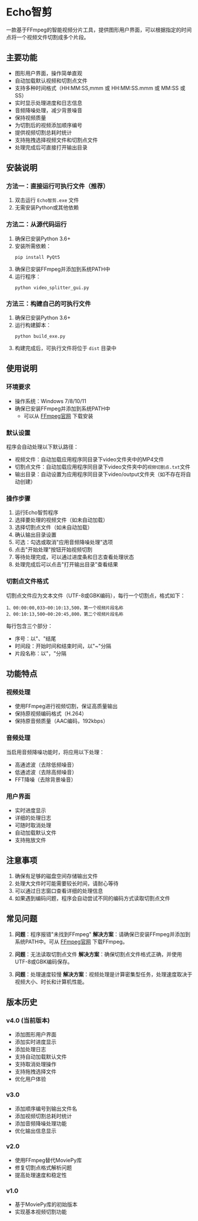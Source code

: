 # Echo智剪

一款基于FFmpeg的智能视频分片工具，提供图形用户界面，可以根据指定的时间点将一个视频文件切割成多个片段。

## 主要功能

- 图形用户界面，操作简单直观
- 自动加载默认视频和切割点文件
- 支持多种时间格式（HH:MM:SS,mmm 或 HH:MM:SS.mmm 或 MM:SS 或 SS）
- 实时显示处理进度和日志信息
- 音频降噪处理，减少背景噪音
- 保持视频质量
- 为切割后的视频添加顺序编号
- 提供视频切割总耗时统计
- 支持拖拽选择视频文件和切割点文件
- 处理完成后可直接打开输出目录

## 安装说明

### 方法一：直接运行可执行文件（推荐）

1. 双击运行 `Echo智剪.exe` 文件
2. 无需安装Python或其他依赖

### 方法二：从源代码运行

1. 确保已安装Python 3.6+
2. 安装所需依赖：
   ```
   pip install PyQt5
   ```
3. 确保已安装FFmpeg并添加到系统PATH中
4. 运行程序：
   ```
   python video_splitter_gui.py
   ```

### 方法三：构建自己的可执行文件

1. 确保已安装Python 3.6+
2. 运行构建脚本：
   ```
   python build_exe.py
   ```
3. 构建完成后，可执行文件将位于 `dist` 目录中

## 使用说明

### 环境要求

- 操作系统：Windows 7/8/10/11
- 确保已安装FFmpeg并添加到系统PATH中
  - 可以从 [FFmpeg官网](https://ffmpeg.org/download.html) 下载安装

### 默认设置

程序会自动处理以下默认路径：
- 视频文件：自动加载应用程序同目录下video文件夹中的MP4文件
- 切割点文件：自动加载应用程序同目录下video文件夹中的`视频切割点.txt`文件
- 输出目录：自动设置为应用程序同目录下video/output文件夹（如不存在将自动创建）

### 操作步骤

1. 运行Echo智剪程序
2. 选择要处理的视频文件（如未自动加载）
3. 选择切割点文件（如未自动加载）
4. 确认输出目录设置
5. 可选：勾选或取消"应用音频降噪处理"选项
6. 点击"开始处理"按钮开始视频切割
7. 等待处理完成，可以通过进度条和日志查看处理状态
8. 处理完成后可以点击"打开输出目录"查看结果

### 切割点文件格式

切割点文件应为文本文件（UTF-8或GBK编码），每行一个切割点，格式如下：
```
1、00:00:00,033~00:10:13,500，第一个视频片段名称
2、00:10:13,500~00:20:45,800，第二个视频片段名称
```

每行包含三个部分：
- 序号：以"、"结尾
- 时间段：开始时间和结束时间，以"~"分隔
- 片段名称：以"，"分隔

## 功能特点

### 视频处理
- 使用FFmpeg进行视频切割，保证高质量输出
- 保持原视频编码格式（H.264）
- 保持原音频质量（AAC编码，192kbps）

### 音频处理
当启用音频降噪功能时，将应用以下处理：
- 高通滤波（去除低频噪音）
- 低通滤波（去除高频噪音）
- FFT降噪（去除背景噪音）

### 用户界面
- 实时进度显示
- 详细的处理日志
- 可随时取消处理
- 自动加载默认文件
- 支持拖放文件

## 注意事项

1. 确保有足够的磁盘空间存储输出文件
2. 处理大文件时可能需要较长时间，请耐心等待
3. 可以通过日志窗口查看详细的处理信息
4. 如果遇到编码问题，程序会自动尝试不同的编码方式读取切割点文件

## 常见问题

1. **问题**：程序报错"未找到FFmpeg"
   **解决方案**：请确保已安装FFmpeg并添加到系统PATH中。可从 [FFmpeg官网](https://ffmpeg.org/download.html) 下载FFmpeg。

2. **问题**：无法读取切割点文件
   **解决方案**：确保切割点文件格式正确，并使用UTF-8或GBK编码保存。

3. **问题**：处理速度较慢
   **解决方案**：视频处理是计算密集型任务，处理速度取决于视频大小、时长和计算机性能。

## 版本历史

### v4.0 (当前版本)
- 添加图形用户界面
- 添加实时进度显示
- 添加处理日志
- 支持自动加载默认文件
- 支持取消处理操作
- 支持拖拽选择文件
- 优化用户体验

### v3.0
- 添加顺序编号到输出文件名
- 添加视频切割总耗时统计
- 添加音频降噪处理功能
- 优化输出信息显示

### v2.0
- 使用FFmpeg替代MoviePy库
- 修复切割点格式解析问题
- 提高处理速度和稳定性

### v1.0
- 基于MoviePy库的初始版本
- 实现基本视频切割功能
